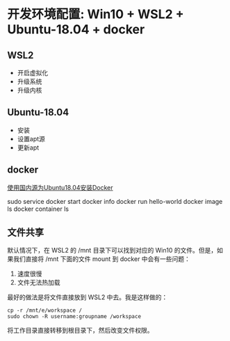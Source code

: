# 开发环境配置: Win10 + WSL2 + Ubuntu-18.04 + docker

## WSL2

- 开启虚拟化
- 升级系统
- 升级内核

## Ubuntu-18.04

- 安装
- 设置apt源
- 更新apt

## docker

[使用国内源为Ubuntu18.04安装Docker](https://www.jianshu.com/p/9b1dd79b5708?tdsourcetag=s_pcqq_aiomsg)

sudo service docker start
docker info
docker run hello-world
docker image ls
docker container ls

## 文件共享

默认情况下，在 WSL2 的 /mnt 目录下可以找到对应的 Win10 的文件。但是，如果我们直接将 /mnt 下面的文件 mount 到 docker 中会有一些问题：

1. 速度很慢
2. 文件无法热加载

最好的做法是将文件直接放到 WSL2 中去。我是这样做的：

```
cp -r /mnt/e/workspace /
sudo chown -R username:groupname /workspace
```

将工作目录直接转移到根目录下，然后改变文件权限。
